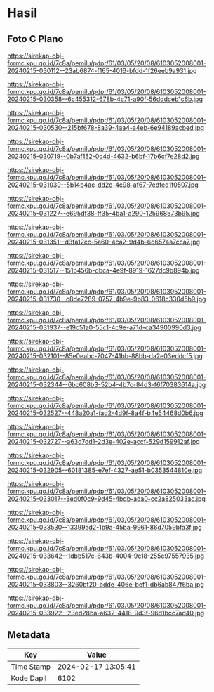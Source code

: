 # Hasil

## Foto C Plano

https://sirekap-obj-formc.kpu.go.id/7c8a/pemilu/pdpr/61/03/05/20/08/6103052008001-20240215-030112--23ab6874-f165-4016-bfdd-1f26eeb9a931.jpg

https://sirekap-obj-formc.kpu.go.id/7c8a/pemilu/pdpr/61/03/05/20/08/6103052008001-20240215-030358--6c455312-678b-4c71-a90f-56dddceb1c6b.jpg

https://sirekap-obj-formc.kpu.go.id/7c8a/pemilu/pdpr/61/03/05/20/08/6103052008001-20240215-030530--215bf678-8a39-4aa4-a4eb-6e94189acbed.jpg

https://sirekap-obj-formc.kpu.go.id/7c8a/pemilu/pdpr/61/03/05/20/08/6103052008001-20240215-030719--0b7af152-0c4d-4632-b6bf-17b6cf7e28d2.jpg

https://sirekap-obj-formc.kpu.go.id/7c8a/pemilu/pdpr/61/03/05/20/08/6103052008001-20240215-031039--5b14b4ac-dd2c-4c98-af67-7edfed1f0507.jpg

https://sirekap-obj-formc.kpu.go.id/7c8a/pemilu/pdpr/61/03/05/20/08/6103052008001-20240215-031227--e695df38-ff35-4ba1-a290-125968573b95.jpg

https://sirekap-obj-formc.kpu.go.id/7c8a/pemilu/pdpr/61/03/05/20/08/6103052008001-20240215-031351--d3fa12cc-5a60-4ca2-9d4b-6d6574a7cca7.jpg

https://sirekap-obj-formc.kpu.go.id/7c8a/pemilu/pdpr/61/03/05/20/08/6103052008001-20240215-031517--151b456b-dbca-4e9f-8919-1627dc9b894b.jpg

https://sirekap-obj-formc.kpu.go.id/7c8a/pemilu/pdpr/61/03/05/20/08/6103052008001-20240215-031730--c8de7289-0757-4b9e-9b83-0618c330d5b9.jpg

https://sirekap-obj-formc.kpu.go.id/7c8a/pemilu/pdpr/61/03/05/20/08/6103052008001-20240215-031937--e19c51a0-55c1-4c9e-a71d-ca34900990d3.jpg

https://sirekap-obj-formc.kpu.go.id/7c8a/pemilu/pdpr/61/03/05/20/08/6103052008001-20240215-032101--85e0eabc-7047-41bb-88bb-da2e03eddcf5.jpg

https://sirekap-obj-formc.kpu.go.id/7c8a/pemilu/pdpr/61/03/05/20/08/6103052008001-20240215-032344--6bc608b3-52b4-4b7c-84d3-f6f70383614a.jpg

https://sirekap-obj-formc.kpu.go.id/7c8a/pemilu/pdpr/61/03/05/20/08/6103052008001-20240215-032527--448a20a1-fad2-4d9f-8a4f-b4e54468d0b6.jpg

https://sirekap-obj-formc.kpu.go.id/7c8a/pemilu/pdpr/61/03/05/20/08/6103052008001-20240215-032727--a63d7dd1-2d3e-402e-accf-529d159912af.jpg

https://sirekap-obj-formc.kpu.go.id/7c8a/pemilu/pdpr/61/03/05/20/08/6103052008001-20240215-032905--60181385-e7ef-4327-ae51-b0353544810e.jpg

https://sirekap-obj-formc.kpu.go.id/7c8a/pemilu/pdpr/61/03/05/20/08/6103052008001-20240215-033017--3ed0f0c9-9d45-4bdb-ada0-cc2a825033ac.jpg

https://sirekap-obj-formc.kpu.go.id/7c8a/pemilu/pdpr/61/03/05/20/08/6103052008001-20240215-033530--13399ad2-1b9a-45ba-9961-86d7059bfa3f.jpg

https://sirekap-obj-formc.kpu.go.id/7c8a/pemilu/pdpr/61/03/05/20/08/6103052008001-20240215-033642--1dbb517c-643b-4004-9c18-255c97557935.jpg

https://sirekap-obj-formc.kpu.go.id/7c8a/pemilu/pdpr/61/03/05/20/08/6103052008001-20240215-033803--3260bf20-bdde-406e-bef1-db6ab847f6ba.jpg

https://sirekap-obj-formc.kpu.go.id/7c8a/pemilu/pdpr/61/03/05/20/08/6103052008001-20240215-033922--23ed28ba-a632-4418-9d3f-96d1bcc7ad40.jpg


## Metadata

| Key        | Value               |
| ---------- | ------------------- |
| Time Stamp | 2024-02-17 13:05:41 |
| Kode Dapil | 6102                |



